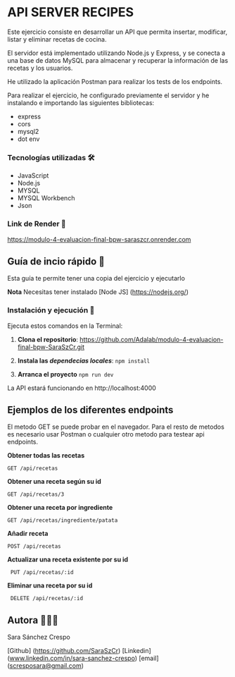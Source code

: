 # API SERVER RECIPES 

Este ejercicio consiste en desarrollar un API que permita insertar, modificar, listar y eliminar recetas de cocina.

El servidor está implementado utilizando Node.js y Express, y se conecta a una base de datos MySQL para almacenar y recuperar la información de las recetas y los usuarios.

He utilizado la aplicación Postman para realizar los tests de los endpoints.

Para realizar el ejercicio, he configurado previamente el servidor y he instalando e importando las siguientes bibliotecas:

- express
- cors
- mysql2
- dot env


### Tecnologías utilizadas 🛠️

- JavaScript
- Node.js
- MYSQL
- MYSQL Workbench
- Json


### Link de Render 🔗

https://modulo-4-evaluacion-final-bpw-saraszcr.onrender.com

## Guía de incio rápido 📖

Esta guía te permite tener una copia del ejercicio y ejecutarlo

**Nota** Necesitas tener instalado [Node JS] (https://nodejs.org/)

### Instalación y ejecución 🚀

Ejecuta estos comandos en la Terminal:

1. **Clona el repositorio**:
  https://github.com/Adalab/modulo-4-evaluacion-final-bpw-SaraSzCr.git

2. **Instala las _dependecias locales_**:
   `npm install`

3. **Arranca el proyecto**
   `npm run dev`

La API estará funcionando en http://localhost:4000


## Ejemplos de los diferentes endpoints

El metodo GET se puede probar en el navegador. Para el resto de metodos es necesario usar Postman o cualquier otro metodo para testear api endpoints.

**Obtener todas las recetas**
 ```
 GET /api/recetas
 ```

 **Obtener una receta según su id**
 ```
 GET /api/recetas/3
 ```

**Obtener una receta por ingrediente**
```
GET /api/recetas/ingrediente/patata
```

 **Añadir receta**
 ```
 POST /api/recetas
 ```

 **Actualizar una receta existente por su id**
```
 PUT /api/recetas/:id
 ```

 **Eliminar una receta por su id**
```
 DELETE /api/recetas/:id
 ```


## Autora 👩🏻‍💻

Sara Sánchez Crespo

[Github] (https://github.com/SaraSzCr)
[Linkedin] (www.linkedin.com/in/sara-sanchez-crespo)
[email] (scresposara@gmail.com)
